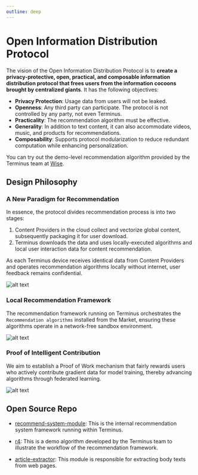 ```yaml
---
outline: deep
---
```


# Open Information Distribution Protocol

The vision of the Open Information Distribution Protocol is to **create a privacy-protective, open, practical, and composable information distribution protocol that frees users from the information cocoons brought by centralized giants**. It has the following objectives:

- **Privacy Protection**: Usage data from users will not be leaked.
- **Openness**: Any third party can participate. The protocol is not controlled by any party, not even Terminus.
- **Practicality**: The recommendation algorithm must be effective.
- **Generality**: In addition to text content, it can also accommodate videos, music, and products for recommendations.
- **Composability**: Supports protocol modularization to reduce redundant computation while enhancing personalization.

You can try out the demo-level recommendation algorithm provided by the Terminus team at [Wise](../../how-to/terminus/wise/index.md#recommend).

## Design Philosophy

### A New Paradigm for Recommendation

In essence, the protocol divides recommendation process is into two stages:

1. Content Providers in the cloud collect and vectorize global content, subsequently packaging it for user download.
2. Terminus downloads the data and uses locally-executed algorithms and local user interaction data for content recommendation.

As each Terminus device receives identical data from Content Providers and operates recommendation algorithms locally without internet, user feedback remains confidential.

![alt text](/images/overview/protocol/recommend1.jpeg)

### Local Recommendation Framework

The recommendation framework running on Terminus orchestrates the `Recommendation algorithms` installed from the Market, ensuring these algorithms operate in a network-free sandbox environment.

![alt text](/images/overview/protocol/recommend2.jpeg)

### Proof of Intelligent Contribution

We aim to establish a Proof of Work mechanism that fairly rewards users who actively contribute gradient data for model training, thereby advancing algorithms through federated learning.

![alt text](/images/overview/protocol/recommend3.jpeg)


## Open Source Repo

- [recommend-system-module](https://github.com/beclab/recommend-system-module): This is the internal recommendation system framework running within Terminus.

- [r4](https://github.com/beclab/r4): This is a demo algorithm developed by the Terminus team to illustrate the workflow of the recommendation framework.

- [article-extractor](https://github.com/beclab/article-extractor): This module is responsible for extracting body texts from web pages.